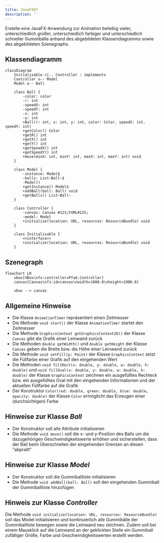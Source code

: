 ```yaml
---
title: JavaFX07
description: ''
---
```


Erstelle eine JavaFX-Anwendung zur Animation beliebig vieler, unterschiedlich
großer, unterschiedlich farbiger und unterschiedlich schneller Gummibälle anhand
des abgebildeten Klassendiagramms sowie des abgebildeten Szenegraphs.

## Klassendiagramm

```mermaid
classDiagram
    Initializable <|.. Controller : implements
    Controller o-- Model
    Model o-- Ball

    class Ball {
        -color: color
        -r: int
        -speedX: int
        -speedY: int
        -x: int
        -y: int
        +Ball(r: int, x: int, y: int, color: Color, speedX: int, speedY: int)
        +getColor() Color
        +getR() int
        +getX() int
        +getY() int
        +getSpeedX() int
        +getSpeedY() int
        +move(minX: int, minY: int, maxX: int, maxY: int) void
    }

    class Model {
        -instance: Model$
        -balls: List~Ball~$
        -Model()
        +getInstance() Model$
        +addBall(ball: Ball) void
        +getBalls() List~Ball~
    }

    class Controller {
        -canvas: Canvas #123;FXML#125;
        -model: Model
        +initialize(location: URL, resources: ResourceBundle) void
    }

    class Initializable {
        <<interface>>
        +initialize(location: URL, resources: ResourceBundle) void
    }
```

## Szenegraph

```mermaid
flowchart LR
	vbox[VBox\nfx:controller=Pfad.Controller]
	canvas[Canvas\nfx:id=canvas\nwidth=1000.0\nheight=1000.0]

    vbox --> canvas
```

## Allgemeine Hinweise

- Die Klasse `AnimationTimer` repräsentiert einen Zeitmesser
- Die Methode `void start()` der Klasse `AnimationTimer` startet den Zeitmesser
- Die Methode `GraphicsContext getGraphicsContext2D()` der Klasse `Canvas` gibt
  die Grafik einer Leinwand zurück
- Die Methoden `double getWidth()` und `double getHeight` der Klasse `Canvas`
  geben die Breite bzw. die Höhe einer Leinwand zurück
- Die Methode `void setFill(p: Paint)` der Klasse `GraphicsContext` setzt die
  Füllfarbe einer Grafik auf den eingehenden Wert
- Die Methoden `void fillRect(x: double, y: double, w: double, h: double)` und
  `void fillOval(x: double, y: double, w: double, h: double)` der Klasse
  `GraphicsContext` zeichnen ein ausgefülltes Rechteck bzw. ein ausgefülltes
  Oval mit den eingehenden Informationen und der aktuellen Füllfarbe auf die
  Grafik
- Der Konstruktor
  `Color(red: double, green: double, blue: double, opacity: double)` der Klasse
  `Color` ermöglicht das Erzeugen einer (durchsichtigen) Farbe

## Hinweise zur Klasse _Ball_

- Der Konstruktor soll alle Attribute initialisieren
- Die Methode `void move()` soll die x- und y-Position des Balls um die
  dazugehörigen Geschwindigkeitswerte erhöhen und sicherstellen, dass der Ball
  beim Überschreiten der eingehenden Grenzen an diesen "abprallt"

## Hinweise zur Klasse _Model_

- Der Konstruktor soll die Gummiballliste initialisieren
- Die Methode `void addBall(ball: Ball)` soll den eingehenden Gummiball der
  Gummiballliste hinzufügen

## Hinweis zur Klasse _Controller_

Die Methode `void initialize(location: URL, resources: ResourceBundle)` soll das
Model initialisieren und kontinuierlich alle Gummibälle der Gummiballliste
bewegen sowie die Leinwand neu zeichnen. Zudem soll bei einem Mausklick auf die
Leinwand an der geklickten Stelle ein Gummiball zufälliger Größe, Farbe und
Geschwindigkeitswerten erstellt werden.
